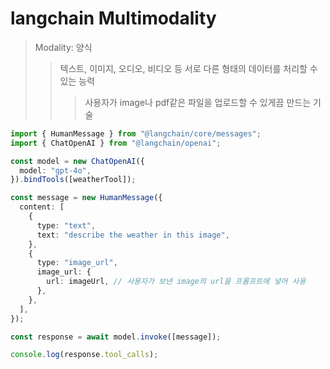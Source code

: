 # langchain Multimodality

> Modality: 양식
>
> > 텍스트, 이미지, 오디오, 비디오 등 서로 다른 형태의 데이터를 처리할 수 있는 능력
> >
> > > 사용자가 image나 pdf같은 파일을 업로드할 수 있게끔 만드는 기술

```ts
import { HumanMessage } from "@langchain/core/messages";
import { ChatOpenAI } from "@langchain/openai";

const model = new ChatOpenAI({
  model: "gpt-4o",
}).bindTools([weatherTool]);

const message = new HumanMessage({
  content: [
    {
      type: "text",
      text: "describe the weather in this image",
    },
    {
      type: "image_url",
      image_url: {
        url: imageUrl, // 사용자가 보낸 image의 url을 프롬프트에 넣어 사용
      },
    },
  ],
});

const response = await model.invoke([message]);

console.log(response.tool_calls);
```

